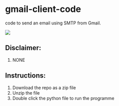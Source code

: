 # gmail-client-code
code to send an email using SMTP from Gmail.

<p align="left">
  <img src="https://static.wikia.nocookie.net/logopedia/images/d/d8/Gmail_2020.svg/revision/latest/scale-to-width-down/340?cb=20201006151923" />
</p>

## Disclaimer:
1. NONE

## Instructions:
1. Download the repo as a zip file
2. Unzip the file
3. Double click the python file to run the programme
